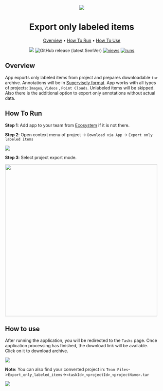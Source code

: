 <div align="center" markdown>
<img src="https://i.imgur.com/gUEuSc7.png"/>


# Export only labeled items

<p align="center">
  <a href="#Overview">Overview</a> •
  <a href="#How-To-Run">How To Run</a> •
  <a href="#How-To-Use">How To Use</a>
</p>

[![](https://img.shields.io/badge/slack-chat-green.svg?logo=slack)](https://supervise.ly/slack)
![GitHub release (latest SemVer)](https://img.shields.io/github/v/release/supervisely-ecosystem/export-only-labeled-items)
[![views](https://app.supervise.ly/img/badges/views/supervisely-ecosystem/export-only-labeled-items.png)](https://supervise.ly)
[![runs](https://app.supervise.ly/img/badges/runs/supervisely-ecosystem/export-only-labeled-items.png)](https://supervise.ly)

</div>

## Overview

App exports only labeled items from project and prepares downloadable `tar` archive. Annotations will be in [Supervisely format](https://docs.supervise.ly/data-organization/00_ann_format_navi). App works with all types of projects: `Images`, `Videos` , `Point Clouds`. Unlabeled items will be skipped. Also there is the additional option to export only annotations without actual data.


## How To Run 
**Step 1**: Add app to your team from [Ecosystem](https://app.supervise.ly/apps/ecosystem/export-only-labeled-items) if it is not there.

**Step 2**: Open context menu of project -> `Download via App` -> `Export only labeled items` 

<img src="https://i.imgur.com/cFSJIpi.png"/>


**Step 3**: Select project export mode.

<img src="https://i.imgur.com/WU9yOJK.png" width="500px"/>



## How to use

After running the application, you will be redirected to the `Tasks` page. Once application processing has finished, the download link will be available. Click on it to download archive.

<img src="https://i.imgur.com/4rdr2Pk.png"/>

**Note:** You can also find your converted project in: `Team Files`->`Export_only_labeled_items`->`<taskId>_<projectId>_<projectName>.tar`

<img src="https://i.imgur.com/B75bSh1.png"/>
